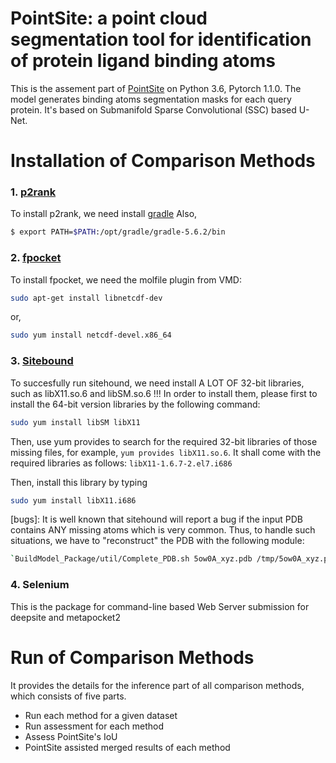 # PointSite: a point cloud segmentation tool for identification of protein ligand binding atoms

This is the assement part of [PointSite](XXX) on Python 3.6, Pytorch 1.1.0. The model generates binding atoms segmentation masks for each query protein. It's based on Submanifold Sparse Convolutional (SSC) based U-Net.

# Installation of Comparison Methods
### 1. [p2rank](https://github.com/rdk/p2rank)
To install p2rank, we need install [gradle](https://gradle.org/install/)
Also, 
```sh 
$ export PATH=$PATH:/opt/gradle/gradle-5.6.2/bin
```

### 2. [fpocket](https://github.com/Discngine/fpocket)
To install fpocket, we need the molfile plugin from VMD:
```sh 
sudo apt-get install libnetcdf-dev
```
or,
```sh 
sudo yum install netcdf-devel.x86_64
```
### 3. [Sitebound](http://scbx.mssm.edu/sitehound/sitehound-download/download.html)
To succesfully run sitehound, we need install A LOT OF 32-bit libraries, such as libX11.so.6 and libSM.so.6 !!!
In order to install them, please first to install the 64-bit version libraries by the following command:
```sh
sudo yum install libSM libX11
```
Then, use yum provides to search for the required 32-bit libraries of those missing files, for example, `yum provides libX11.so.6`. It shall come with the required libraries as follows: `libX11-1.6.7-2.el7.i686`

Then, install this library by typing 
```sh
sudo yum install libX11.i686
```

[bugs]:
It is well known that sitehound will report a bug if the input PDB contains ANY missing atoms which is very common.
Thus, to handle such situations, we have to "reconstruct" the PDB with the following module:
```sh
`BuildModel_Package/util/Complete_PDB.sh 5ow0A_xyz.pdb /tmp/5ow0A_xyz.pdb`
```
### 4. Selenium
This is the package for command-line based Web Server submission for deepsite and metapocket2


# Run of Comparison Methods

It provides the details for the inference part of all comparison methods, which consists of five parts.
* Run each method for a given dataset
* Run assessment for each method
* Assess PointSite's IoU
* PointSite assisted merged results of each method

